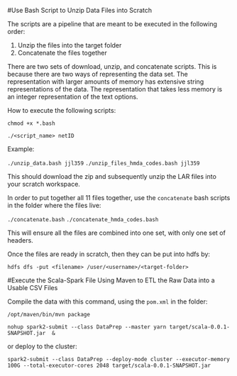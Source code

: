 #Use Bash Script to Unzip Data Files into Scratch

The scripts are a pipeline that are meant to be executed in the following order: 

  1.  Unzip the files into the target folder 
  2.  Concatenate the files together 

There are two sets of download, unzip, and concatenate scripts.  This is because there are two ways of representing the data set.  The representation with larger amounts of memory has extensive string representations of the data.  The representation that takes less memory is an integer representation of the text options. 

How to execute the following scripts:

```chmod +x *.bash```

```./<script_name> netID```

Example:

````./unzip_data.bash jjl359````
````./unzip_files_hmda_codes.bash jjl359````

This should download the zip and subsequently unzip the LAR files into your scratch workspace.

In order to put together all 11 files together, use the ````concatenate```` bash scripts in the folder where the files live: 

````./concatenate.bash````
````./concatenate_hmda_codes.bash````

This will ensure all the files are combined into one set, with only one set of headers. 

 
Once the files are ready in scratch, then they can be put into hdfs by: 

````hdfs dfs -put <filename> /user/<username>/<target-folder>````

#Execute the Scala-Spark File Using Maven to ETL the Raw Data into a Usable CSV Files

Compile the data with this command, using the ````pom.xml```` in the folder: 

````/opt/maven/bin/mvn package````

````nohup spark2-submit --class DataPrep --master yarn target/scala-0.0.1-SNAPSHOT.jar  &````

or deploy to the cluster:

````spark2-submit --class DataPrep --deploy-mode cluster --executor-memory 100G --total-executor-cores 2048 target/scala-0.0.1-SNAPSHOT.jar````
